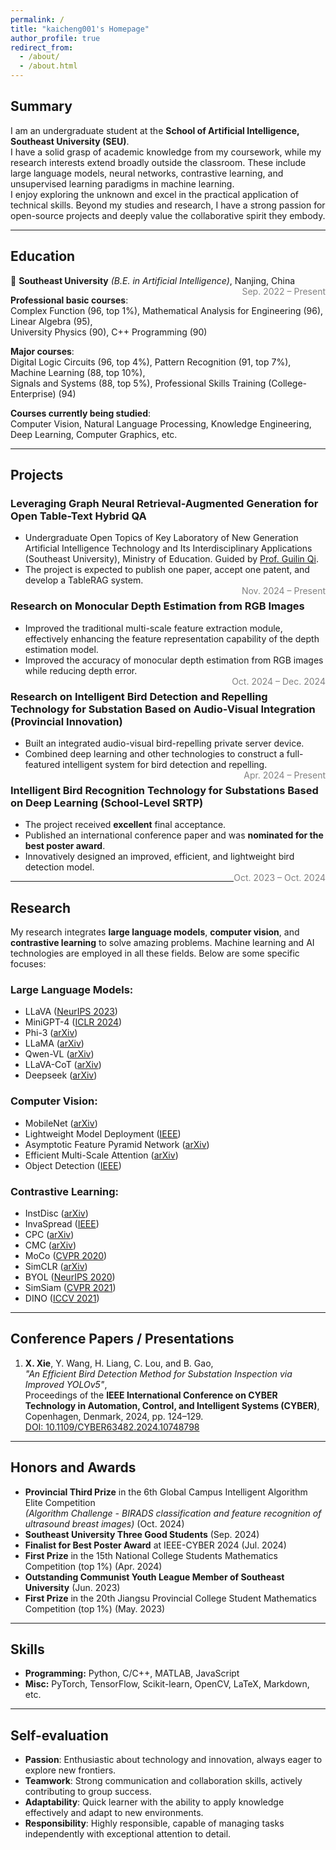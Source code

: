 ```yaml
---
permalink: /
title: "kaicheng001's Homepage"
author_profile: true
redirect_from: 
  - /about/
  - /about.html
---
```


## Summary
I am an undergraduate student at the **School of Artificial Intelligence, Southeast University (SEU)**.  
I have a solid grasp of academic knowledge from my coursework, while my research interests extend broadly outside the classroom. These include large language models, neural networks, contrastive learning, and unsupervised learning paradigms in machine learning.  
I enjoy exploring the unknown and excel in the practical application of technical skills. Beyond my studies and research, I have a strong passion for open-source projects and deeply value the collaborative spirit they embody.

---

## Education

🔹 **Southeast University** *(B.E. in Artificial Intelligence)*, Nanjing, China  
<span style="float: right; color: gray;">Sep. 2022 – Present</span>

**Professional basic courses**:  
Complex Function (96, top 1%), Mathematical Analysis for Engineering (96), Linear Algebra (95),  
University Physics (90), C++ Programming (90)  

**Major courses**:  
Digital Logic Circuits (96, top 4%), Pattern Recognition (91, top 7%), Machine Learning (88, top 10%),  
Signals and Systems (88, top 5%), Professional Skills Training (College-Enterprise) (94)  

**Courses currently being studied**:  
Computer Vision, Natural Language Processing, Knowledge Engineering,  
Deep Learning, Computer Graphics, etc.



---

## Projects

### Leveraging Graph Neural Retrieval-Augmented Generation for Open Table-Text Hybrid QA  
- Undergraduate Open Topics of Key Laboratory of New Generation Artificial Intelligence Technology and Its Interdisciplinary Applications (Southeast University), Ministry of Education. Guided by [Prof. Guilin Qi](https://cs.seu.edu.cn/gqi/main.htm).  
- The project is expected to publish one paper, accept one patent, and develop a TableRAG system.  
<span style="float: right; color: gray;">Nov. 2024 – Present</span>

### Research on Monocular Depth Estimation from RGB Images  
- Improved the traditional multi-scale feature extraction module, effectively enhancing the feature representation capability of the depth estimation model.  
- Improved the accuracy of monocular depth estimation from RGB images while reducing depth error.  
<span style="float: right; color: gray;">Oct. 2024 – Dec. 2024</span>


### Research on Intelligent Bird Detection and Repelling Technology for Substation Based on Audio-Visual Integration (Provincial Innovation)  
- Built an integrated audio-visual bird-repelling private server device.  
- Combined deep learning and other technologies to construct a full-featured intelligent system for bird detection and repelling.  
<span style="float: right; color: gray;">Apr. 2024 – Present</span>


### Intelligent Bird Recognition Technology for Substations Based on Deep Learning (School-Level SRTP)  
- The project received **excellent** final acceptance.  
- Published an international conference paper and was **nominated for the best poster award**.  
- Innovatively designed an improved, efficient, and lightweight bird detection model.  
<span style="float: right; color: gray;">Oct. 2023 – Oct. 2024</span>


---

## Research
My research integrates **large language models**, **computer vision**, and **contrastive learning** to solve amazing problems. Machine learning and AI technologies are employed in all these fields. Below are some specific focuses:  

### Large Language Models:
- LLaVA ([NeurIPS 2023](https://proceedings.neurips.cc/paper_files/paper/2023/file/6dcf277ea32ce3288914faf369fe6de0-Paper-Conference.pdf))  
- MiniGPT-4 ([ICLR 2024](https://openreview.net/forum?id=1tZbq88f27))  
- Phi-3 ([arXiv](https://arxiv.org/abs/2306.11644))  
- LLaMA ([arXiv](https://arxiv.org/abs/2302.13971))  
- Qwen-VL ([arXiv](https://arxiv.org/abs/2308.12966))  
- LLaVA-CoT ([arXiv](https://arxiv.org/abs/2411.10440))  
- Deepseek ([arXiv](https://arxiv.org/abs/2401.02954))  

### Computer Vision:
- MobileNet ([arXiv](https://arxiv.org/abs/1704.04861))  
- Lightweight Model Deployment ([IEEE](https://ieeexplore.ieee.org/document/10748798))  
- Asymptotic Feature Pyramid Network ([arXiv](https://arxiv.org/abs/2306.15988))  
- Efficient Multi-Scale Attention ([arXiv](https://arxiv.org/abs/2305.13563))  
- Object Detection ([IEEE](https://ieeexplore.ieee.org/document/10748798))  

### Contrastive Learning:
- InstDisc ([arXiv](https://arxiv.org/abs/1805.01978))  
- InvaSpread ([IEEE](https://ieeexplore.ieee.org/document/8953747))  
- CPC ([arXiv](https://arxiv.org/abs/1807.03748))  
- CMC ([arXiv](https://arxiv.org/abs/1906.05849))  
- MoCo ([CVPR 2020](https://openaccess.thecvf.com/content_CVPR_2020/html/He_Momentum_Contrast_for_Unsupervised_Visual_Representation_Learning_CVPR_2020_paper.html))  
- SimCLR ([arXiv](https://arxiv.org/abs/2002.05709))  
- BYOL ([NeurIPS 2020](https://papers.nips.cc/paper/2020/file/f3ada80d5c4ee70142b17b8192b2958e-Paper.pdf))  
- SimSiam ([CVPR 2021](https://openaccess.thecvf.com/content/CVPR2021/papers/Chen_Exploring_Simple_Siamese_Representation_Learning_CVPR_2021_paper.pdf))  
- DINO ([ICCV 2021](https://openaccess.thecvf.com/content/ICCV2021/papers/Caron_Emerging_Properties_in_Self-Supervised_Vision_Transformers_ICCV_2021_paper.pdf))  

---


## Conference Papers / Presentations

1. **X. Xie**, Y. Wang, H. Liang, C. Lou, and B. Gao,  
   *"An Efficient Bird Detection Method for Substation Inspection via Improved YOLOv5"*,  
   Proceedings of the **IEEE International Conference on CYBER Technology in Automation, Control, and Intelligent Systems (CYBER)**,  
   Copenhagen, Denmark, 2024, pp. 124–129.  
   [DOI: 10.1109/CYBER63482.2024.10748798](https://doi.org/10.1109/CYBER63482.2024.10748798)


---

## Honors and Awards

- **Provincial Third Prize** in the 6th Global Campus Intelligent Algorithm Elite Competition  
  *(Algorithm Challenge - BIRADS classification and feature recognition of ultrasound breast images)* (Oct. 2024)  
- **Southeast University Three Good Students** (Sep. 2024)  
- **Finalist for Best Poster Award** at IEEE-CYBER 2024 (Jul. 2024)  
- **First Prize** in the 15th National College Students Mathematics Competition (top 1%) (Apr. 2024)  
- **Outstanding Communist Youth League Member of Southeast University** (Jun. 2023)  
- **First Prize** in the 20th Jiangsu Provincial College Student Mathematics Competition (top 1%) (May. 2023)  

---

## Skills

- **Programming:** Python, C/C++, MATLAB, JavaScript  
- **Misc:** PyTorch, TensorFlow, Scikit-learn, OpenCV, LaTeX, Markdown, etc.

---

## Self-evaluation
- **Passion**: Enthusiastic about technology and innovation, always eager to explore new frontiers.  
- **Teamwork**: Strong communication and collaboration skills, actively contributing to group success.  
- **Adaptability**: Quick learner with the ability to apply knowledge effectively and adapt to new environments.  
- **Responsibility**: Highly responsible, capable of managing tasks independently with exceptional attention to detail.  


